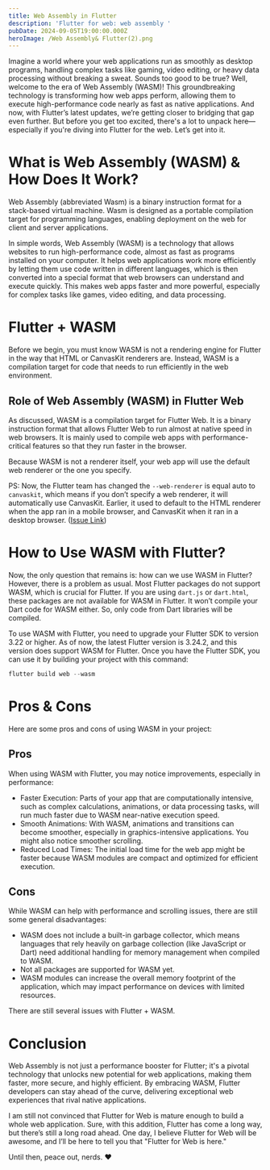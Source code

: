 ```yaml
---
title: Web Assembly in Flutter
description: 'Flutter for web: web assembly '
pubDate: 2024-09-05T19:00:00.000Z
heroImage: /Web Assembly& Flutter(2).png
---
```


Imagine a world where your web applications run as smoothly as desktop programs, handling complex tasks like gaming, video editing, or heavy data processing without breaking a sweat. Sounds too good to be true? Well, welcome to the era of Web Assembly (WASM)! This groundbreaking technology is transforming how web apps perform, allowing them to execute high-performance code nearly as fast as native applications. And now, with Flutter’s latest updates, we’re getting closer to bridging that gap even further. But before you get too excited, there's a lot to unpack here—especially if you're diving into Flutter for the web. Let’s get into it.

# What is Web Assembly (WASM) & How Does It Work?

Web Assembly (abbreviated Wasm) is a binary instruction format for a stack-based virtual machine. Wasm is designed as a portable compilation target for programming languages, enabling deployment on the web for client and server applications.

In simple words, Web Assembly (WASM) is a technology that allows websites to run high-performance code, almost as fast as programs installed on your computer. It helps web applications work more efficiently by letting them use code written in different languages, which is then converted into a special format that web browsers can understand and execute quickly. This makes web apps faster and more powerful, especially for complex tasks like games, video editing, and data processing.

# Flutter + WASM

Before we begin, you must know WASM is not a rendering engine for Flutter in the way that HTML or CanvasKit renderers are. Instead, WASM is a compilation target for code that needs to run efficiently in the web environment.

## Role of Web Assembly (WASM) in Flutter Web

As discussed, WASM is a compilation target for Flutter Web. It is a binary instruction format that allows Flutter Web to run almost at native speed in web browsers. It is mainly used to compile web apps with performance-critical features so that they run faster in the browser.

Because WASM is not a renderer itself, your web app will use the default web renderer or the one you specify.

PS: Now, the Flutter team has changed the  `--web-renderer` is equal auto to `canvaskit`, which means if you don’t specify a web renderer, it will automatically use CanvasKit. Earlier, it used to default to the HTML renderer when the app ran in a mobile browser, and CanvasKit when it ran in a desktop browser. ([Issue Link](https://github.com/flutter/flutter/issues/149826))

# How to Use WASM with Flutter?

Now, the only question that remains is: how can we use WASM in Flutter? However, there is a problem as usual. Most Flutter packages do not support WASM, which is crucial for Flutter. If you are using `dart.js` or `dart.html`, these packages are not available for WASM in Flutter. It won’t compile your Dart code for WASM either. So, only code from Dart libraries will be compiled.

To use WASM with Flutter, you need to upgrade your Flutter SDK to version 3.22 or higher. As of now, the latest Flutter version is 3.24.2, and this version does support WASM for Flutter. Once you have the Flutter SDK, you can use it by building your project with this command:

```dart
flutter build web --wasm
```

# Pros & Cons

Here are some pros and cons of using WASM in your project:

## Pros

When using WASM with Flutter, you may notice improvements, especially in performance:

* Faster Execution: Parts of your app that are computationally intensive, such as complex calculations, animations, or data processing tasks, will run much faster due to WASM near-native execution speed.
* Smooth Animations: With WASM, animations and transitions can become smoother, especially in graphics-intensive applications. You might also notice smoother scrolling.
* Reduced Load Times: The initial load time for the web app might be faster because WASM modules are compact and optimized for efficient execution.

## Cons

While WASM can help with performance and scrolling issues, there are still some general disadvantages:

* WASM does not include a built-in garbage collector, which means languages that rely heavily on garbage collection (like JavaScript or Dart) need additional handling for memory management when compiled to WASM.
* Not all packages are supported for WASM yet.
* WASM modules can increase the overall memory footprint of the application, which may impact performance on devices with limited resources.

There are still several issues with Flutter + WASM.

# Conclusion

Web Assembly is not just a performance booster for Flutter; it's a pivotal technology that unlocks new potential for web applications, making them faster, more secure, and highly efficient. By embracing WASM, Flutter developers can stay ahead of the curve, delivering exceptional web experiences that rival native applications.

I am still not convinced that Flutter for Web is mature enough to build a whole web application. Sure, with this addition, Flutter has come a long way, but there’s still a long road ahead. One day, I believe Flutter for Web will be awesome, and I’ll be here to tell you that "Flutter for Web is here."

Until then, peace out, nerds. ❤️
